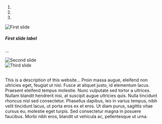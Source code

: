 <!-- NOTE:: should restrict banner images to set size -->

<div class="text-center">

<div id="carouselExampleIndicators" class="carousel slide" data-ride="carousel" data-pause="hover" data-wrap="true" >
  <ol class="carousel-indicators">
    <li data-target="#carouselExampleIndicators" data-slide-to="0" class="active"></li>
    <li data-target="#carouselExampleIndicators" data-slide-to="1"></li>
    <li data-target="#carouselExampleIndicators" data-slide-to="2"></li>
  </ol>
  <div class="carousel-inner">
    <div class="carousel-item active">
      <img class="d-block w-100" src="{{site.baseurl}}assets/images/Bioinformatics_Banner_1140x400.jpg" alt="First slide">
        <div class="carousel-caption d-none d-md-block">
    		  <h5>First slide label</h5>
          <p>...</p>
  		  </div>
    </div>
    <div class="carousel-item">
      <img class="d-block w-100" src="{{site.baseurl}}assets/images/bioinformatics-banner-3.png" alt="Second slide">
    </div>
    <div class="carousel-item">
      <img class="d-block w-100" src="{{site.baseurl}}assets/images/Genesis+1000x300.png" alt="Third slide">
    </div>
  </div>

</div>

</div>

<br>

This is a description of this website... 
Proin massa augue, eleifend non ultricies eget, feugiat ut nisl. Fusce at
aliquet justo, id elementum lacus. Praesent eleifend tempus molestie. Nunc
vulputate sed tortor a ultrices. Nullam blandit hendrerit nisi, at suscipit
augue ultricies quis. Nulla tincidunt rhoncus nisl sed consectetur. Phasellus
dapibus, leo in varius tempus, nibh velit tincidunt lacus, ut porta eros ex et
eros. Ut diam purus, sagittis vitae cursus eu, molestie eget turpis. Sed
consectetur magna in posuere faucibus. Morbi nibh eros, blandit ut vehicula ac,
pellentesque ut urna.
